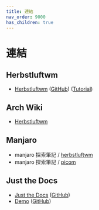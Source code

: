```yaml
---
title: 連結
nav_order: 9000
has_children: true
---
```


# 連結


## Herbstluftwm

* [Herbstluftwm](https://herbstluftwm.org/) ([GitHub](https://github.com/herbstluftwm/herbstluftwm)) ([Tutorial](https://herbstluftwm.org/tutorial.html#_first_start))


## Arch Wiki

* [Herbstluftwm](https://wiki.archlinux.org/title/Herbstluftwm)


## Manjaro

* manjaro 探索筆記 / [herbstluftwm](https://samwhelp.github.io/note-about-manjaro/read/adjustment/wm/herbstluftwm.html)
* manjaro 探索筆記 / [picom](https://samwhelp.github.io/note-about-manjaro/read/adjustment/tool/picom.html)


## Just the Docs

* [Just the Docs](https://pmarsceill.github.io/just-the-docs/) ([GitHub](https://github.com/pmarsceill/just-the-docs))
* [Demo](https://pmarsceill.github.io/jtd-remote/) ([GitHub](https://github.com/pmarsceill/jtd-remote))
